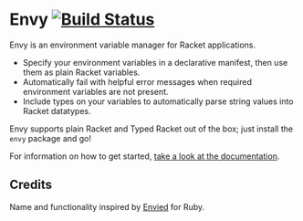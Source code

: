 # Envy [![Build Status](https://travis-ci.org/lexi-lambda/envy.svg?branch=master)](https://travis-ci.org/lexi-lambda/envy)

Envy is an environment variable manager for Racket applications.

  - Specify your environment variables in a declarative manifest, then use them as plain Racket variables.
  - Automatically fail with helpful error messages when required environment variables are not present.
  - Include types on your variables to automatically parse string values into Racket datatypes.

Envy supports plain Racket and Typed Racket out of the box; just install the `envy` package and go!

For information on how to get started, [take a look at the documentation][docs].

## Credits

Name and functionality inspired by [Envied][envied] for Ruby.

[docs]: https://lexi-lambda.github.io/envy/envy.html
[envied]: https://github.com/eval/envied
